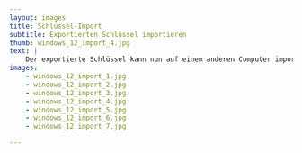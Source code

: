 ```yaml
---
layout: images
title: Schlüssel-Import
subtitle: Exportierten Schlüssel importieren
thumb: windows_12_import_4.jpg
text: | 
    Der exportierte Schlüssel kann nun auf einem anderen Computer importiert werden.  
images:
    - windows_12_import_1.jpg
    - windows_12_import_2.jpg
    - windows_12_import_3.jpg
    - windows_12_import_4.jpg
    - windows_12_import_5.jpg
    - windows_12_import_6.jpg
    - windows_12_import_7.jpg

---
```

